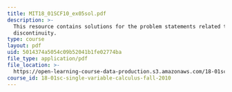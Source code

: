 ```yaml
---
title: MIT18_01SCF10_ex05sol.pdf
description: >-
  This resource contains solutions for the problem statements related to
  discontinuity.
type: course
layout: pdf
uid: 5014374a5054c09b52041b1fe02774ba
file_type: application/pdf
file_location: >-
  https://open-learning-course-data-production.s3.amazonaws.com/18-01sc-single-variable-calculus-fall-2010/5014374a5054c09b52041b1fe02774ba_MIT18_01SCF10_ex05sol.pdf
course_id: 18-01sc-single-variable-calculus-fall-2010
---
```

